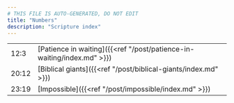 ```yaml
---
# THIS FILE IS AUTO-GENERATED, DO NOT EDIT
title: "Numbers"
description: "Scripture index"
---
```


|  |  |
| --- | --- |
| 12:3 | [Patience in waiting]({{<ref "/post/patience-in-waiting/index.md" >}}) |
| 20:12 | [Biblical giants]({{<ref "/post/biblical-giants/index.md" >}}) |
| 23:19 | [Impossible]({{<ref "/post/impossible/index.md" >}}) |
